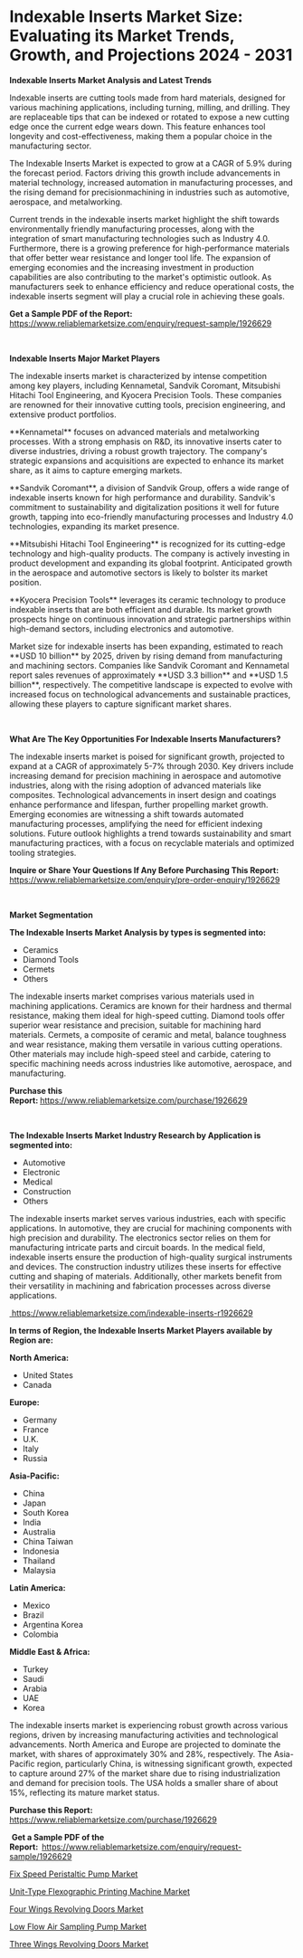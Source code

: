 <p><h1>Indexable Inserts Market Size: Evaluating its Market Trends, Growth, and Projections 2024 - 2031</h1></p><p><strong>Indexable Inserts Market Analysis and Latest Trends</strong></p>
<p><p>Indexable inserts are cutting tools made from hard materials, designed for various machining applications, including turning, milling, and drilling. They are replaceable tips that can be indexed or rotated to expose a new cutting edge once the current edge wears down. This feature enhances tool longevity and cost-effectiveness, making them a popular choice in the manufacturing sector.</p><p>The Indexable Inserts Market is expected to grow at a CAGR of 5.9% during the forecast period. Factors driving this growth include advancements in material technology, increased automation in manufacturing processes, and the rising demand for precisionmachining in industries such as automotive, aerospace, and metalworking. </p><p>Current trends in the indexable inserts market highlight the shift towards environmentally friendly manufacturing processes, along with the integration of smart manufacturing technologies such as Industry 4.0. Furthermore, there is a growing preference for high-performance materials that offer better wear resistance and longer tool life. The expansion of emerging economies and the increasing investment in production capabilities are also contributing to the market's optimistic outlook. As manufacturers seek to enhance efficiency and reduce operational costs, the indexable inserts segment will play a crucial role in achieving these goals.</p></p>
<p><strong>Get a Sample PDF of the Report:&nbsp;</strong> <a href="https://www.reliablemarketsize.com/enquiry/request-sample/1926629?utm_campaign=1591&utm_medium=2&utm_source=Github&utm_content=ia&utm_term=25102024&utm_id=indexable-inserts">https://www.reliablemarketsize.com/enquiry/request-sample/1926629</a></p>
<p>&nbsp;</p>
<p><strong>Indexable Inserts Major Market Players</strong></p>
<p><p>The indexable inserts market is characterized by intense competition among key players, including Kennametal, Sandvik Coromant, Mitsubishi Hitachi Tool Engineering, and Kyocera Precision Tools. These companies are renowned for their innovative cutting tools, precision engineering, and extensive product portfolios.</p><p>**Kennametal** focuses on advanced materials and metalworking processes. With a strong emphasis on R&D, its innovative inserts cater to diverse industries, driving a robust growth trajectory. The company's strategic expansions and acquisitions are expected to enhance its market share, as it aims to capture emerging markets.</p><p>**Sandvik Coromant**, a division of Sandvik Group, offers a wide range of indexable inserts known for high performance and durability. Sandvik's commitment to sustainability and digitalization positions it well for future growth, tapping into eco-friendly manufacturing processes and Industry 4.0 technologies, expanding its market presence.</p><p>**Mitsubishi Hitachi Tool Engineering** is recognized for its cutting-edge technology and high-quality products. The company is actively investing in product development and expanding its global footprint. Anticipated growth in the aerospace and automotive sectors is likely to bolster its market position.</p><p>**Kyocera Precision Tools** leverages its ceramic technology to produce indexable inserts that are both efficient and durable. Its market growth prospects hinge on continuous innovation and strategic partnerships within high-demand sectors, including electronics and automotive.</p><p>Market size for indexable inserts has been expanding, estimated to reach **USD 10 billion** by 2025, driven by rising demand from manufacturing and machining sectors. Companies like Sandvik Coromant and Kennametal report sales revenues of approximately **USD 3.3 billion** and **USD 1.5 billion**, respectively. The competitive landscape is expected to evolve with increased focus on technological advancements and sustainable practices, allowing these players to capture significant market shares.</p></p>
<p>&nbsp;</p>
<p><strong>What Are The Key Opportunities For Indexable Inserts Manufacturers?</strong></p>
<p><p>The indexable inserts market is poised for significant growth, projected to expand at a CAGR of approximately 5-7% through 2030. Key drivers include increasing demand for precision machining in aerospace and automotive industries, along with the rising adoption of advanced materials like composites. Technological advancements in insert design and coatings enhance performance and lifespan, further propelling market growth. Emerging economies are witnessing a shift towards automated manufacturing processes, amplifying the need for efficient indexing solutions. Future outlook highlights a trend towards sustainability and smart manufacturing practices, with a focus on recyclable materials and optimized tooling strategies.</p></p>
<p><strong>Inquire or Share Your Questions If Any Before Purchasing This Report:</strong> <a href="https://www.reliablemarketsize.com/enquiry/pre-order-enquiry/1926629?utm_campaign=1591&utm_medium=2&utm_source=Github&utm_content=ia&utm_term=25102024&utm_id=indexable-inserts">https://www.reliablemarketsize.com/enquiry/pre-order-enquiry/1926629</a></p>
<p>&nbsp;</p>
<p><strong>Market Segmentation</strong></p>
<p><strong>The Indexable Inserts Market Analysis by types is segmented into:</strong></p>
<p><ul><li>Ceramics</li><li>Diamond Tools</li><li>Cermets</li><li>Others</li></ul></p>
<p><p>The indexable inserts market comprises various materials used in machining applications. Ceramics are known for their hardness and thermal resistance, making them ideal for high-speed cutting. Diamond tools offer superior wear resistance and precision, suitable for machining hard materials. Cermets, a composite of ceramic and metal, balance toughness and wear resistance, making them versatile in various cutting operations. Other materials may include high-speed steel and carbide, catering to specific machining needs across industries like automotive, aerospace, and manufacturing.</p></p>
<p><strong>Purchase this Report:&nbsp;</strong><a href="https://www.reliablemarketsize.com/purchase/1926629?utm_campaign=1591&utm_medium=2&utm_source=Github&utm_content=ia&utm_term=25102024&utm_id=indexable-inserts">https://www.reliablemarketsize.com/purchase/1926629</a></p>
<p>&nbsp;</p>
<p><strong>The Indexable Inserts Market Industry Research by Application is segmented into:</strong></p>
<p><ul><li>Automotive</li><li>Electronic</li><li>Medical</li><li>Construction</li><li>Others</li></ul></p>
<p><p>The indexable inserts market serves various industries, each with specific applications. In automotive, they are crucial for machining components with high precision and durability. The electronics sector relies on them for manufacturing intricate parts and circuit boards. In the medical field, indexable inserts ensure the production of high-quality surgical instruments and devices. The construction industry utilizes these inserts for effective cutting and shaping of materials. Additionally, other markets benefit from their versatility in machining and fabrication processes across diverse applications.</p></p>
<p><a href="https://www.reliablemarketsize.com/indexable-inserts-r1926629?utm_campaign=1591&utm_medium=2&utm_source=Github&utm_content=ia&utm_term=25102024&utm_id=indexable-inserts">&nbsp;https://www.reliablemarketsize.com/indexable-inserts-r1926629</a></p>
<p><strong>In terms of Region, the Indexable Inserts Market Players available by Region are:</strong></p>
<p>
    <p> <strong> North America: </strong>
        <ul>
            <li>United States</li>
            <li>Canada</li>
        </ul>
        </p> 
    <p> <strong> Europe: </strong>
        <ul>
            <li>Germany</li>
            <li>France</li>
            <li>U.K.</li>
            <li>Italy</li>
            <li>Russia</li>
        </ul>
        </p> 
    <p> <strong> Asia-Pacific: </strong>
        <ul>
            <li>China</li>
            <li>Japan</li>
            <li>South Korea</li>
            <li>India</li>
            <li>Australia</li>
            <li>China Taiwan</li>
            <li>Indonesia</li>
            <li>Thailand</li>
            <li>Malaysia</li>
        </ul>
        </p> 
    <p> <strong> Latin America: </strong>
        <ul>
            <li>Mexico</li>
            <li>Brazil</li>
            <li>Argentina Korea</li>
            <li>Colombia</li>
        </ul>
        </p> 
    <p> <strong> Middle East & Africa: </strong>
        <ul>
            <li>Turkey</li>
            <li>Saudi</li>
            <li>Arabia</li>
            <li>UAE</li>
            <li>Korea</li>
        </ul>
    </p>
    </p>
<p><p>The indexable inserts market is experiencing robust growth across various regions, driven by increasing manufacturing activities and technological advancements. North America and Europe are projected to dominate the market, with shares of approximately 30% and 28%, respectively. The Asia-Pacific region, particularly China, is witnessing significant growth, expected to capture around 27% of the market share due to rising industrialization and demand for precision tools. The USA holds a smaller share of about 15%, reflecting its mature market status.</p></p>
<p><strong>Purchase this Report: </strong><a href="https://www.reliablemarketsize.com/purchase/1926629?utm_campaign=1591&utm_medium=2&utm_source=Github&utm_content=ia&utm_term=25102024&utm_id=indexable-inserts">https://www.reliablemarketsize.com/purchase/1926629</a></p>
<p>&nbsp;<strong>Get a Sample PDF of the Report:&nbsp;&nbsp;</strong><a href="https://www.reliablemarketsize.com/enquiry/request-sample/1926629?utm_campaign=1591&utm_medium=2&utm_source=Github&utm_content=ia&utm_term=25102024&utm_id=indexable-inserts">https://www.reliablemarketsize.com/enquiry/request-sample/1926629</a></p>
<p><strong></strong></p>
<p><p><a href="https://www.linkedin.com/pulse/fix-speed-peristaltic-pump-market-velocity-146-cagr-trajectory-rkywf?utm_campaign=1591&utm_medium=2&utm_source=Github&utm_content=ia&utm_term=25102024&utm_id=indexable-inserts">Fix Speed Peristaltic Pump Market</a></p><p><a href="https://www.linkedin.com/pulse/in-depth-unit-type-flexographic-printing-machine-market-review-czlof?utm_campaign=1591&utm_medium=2&utm_source=Github&utm_content=ia&utm_term=25102024&utm_id=indexable-inserts">Unit-Type Flexographic Printing Machine Market</a></p><p><a href="https://www.linkedin.com/pulse/four-wings-revolving-doors-industry-sector-market-dynamics-r8gyf?utm_campaign=1591&utm_medium=2&utm_source=Github&utm_content=ia&utm_term=25102024&utm_id=indexable-inserts">Four Wings Revolving Doors Market</a></p><p><a href="https://www.linkedin.com/pulse/consumer-behavior-shifts-low-flow-air-sampling-pump-c5cpf?utm_campaign=1591&utm_medium=2&utm_source=Github&utm_content=ia&utm_term=25102024&utm_id=indexable-inserts">Low Flow Air Sampling Pump Market</a></p><p><a href="https://www.linkedin.com/pulse/three-wings-revolving-doors-market-shifts-strategic-analysis-tbe4f?utm_campaign=1591&utm_medium=2&utm_source=Github&utm_content=ia&utm_term=25102024&utm_id=indexable-inserts">Three Wings Revolving Doors Market</a></p></p>